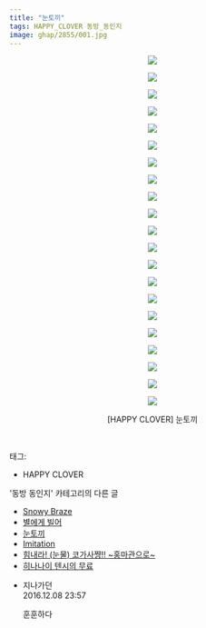 ```yaml
---
title: "눈토끼"
tags: HAPPY_CLOVER 동방_동인지
image: ghap/2855/001.jpg
---
```

<div class="article">
<p style="text-align: center; clear: none; float: none;"><img src="{{ site.nasurl }}/ghap/2855/001.jpg"/></p>
<p style="text-align: center; clear: none; float: none;"><img src="{{ site.nasurl }}/ghap/2855/002.jpg"/></p>
<p style="text-align: center; clear: none; float: none;"><img src="{{ site.nasurl }}/ghap/2855/003.jpg"/></p>
<p style="text-align: center; clear: none; float: none;"><img src="{{ site.nasurl }}/ghap/2855/004.jpg"/></p>
<p style="text-align: center; clear: none; float: none;"><img src="{{ site.nasurl }}/ghap/2855/005.jpg"/></p>
<p style="text-align: center; clear: none; float: none;"><img src="{{ site.nasurl }}/ghap/2855/006.jpg"/></p>
<p style="text-align: center; clear: none; float: none;"><img src="{{ site.nasurl }}/ghap/2855/007.jpg"/></p>
<p style="text-align: center; clear: none; float: none;"><img src="{{ site.nasurl }}/ghap/2855/008.jpg"/></p>
<p style="text-align: center; clear: none; float: none;"><img src="{{ site.nasurl }}/ghap/2855/009.jpg"/></p>
<p style="text-align: center; clear: none; float: none;"><img src="{{ site.nasurl }}/ghap/2855/010.jpg"/></p>
<p style="text-align: center; clear: none; float: none;"><img src="{{ site.nasurl }}/ghap/2855/011.jpg"/></p>
<p style="text-align: center; clear: none; float: none;"><img src="{{ site.nasurl }}/ghap/2855/012.jpg"/></p>
<p style="text-align: center; clear: none; float: none;"><img src="{{ site.nasurl }}/ghap/2855/013.jpg"/></p>
<p style="text-align: center; clear: none; float: none;"><img src="{{ site.nasurl }}/ghap/2855/014.jpg"/></p>
<p style="text-align: center; clear: none; float: none;"><img src="{{ site.nasurl }}/ghap/2855/015.jpg"/></p>
<p style="text-align: center; clear: none; float: none;"><img src="{{ site.nasurl }}/ghap/2855/016.jpg"/></p>
<p style="text-align: center; clear: none; float: none;"><img src="{{ site.nasurl }}/ghap/2855/017.jpg"/></p>
<p style="text-align: center; clear: none; float: none;"><img src="{{ site.nasurl }}/ghap/2855/018.jpg"/></p>
<p style="text-align: center; clear: none; float: none;"><img src="{{ site.nasurl }}/ghap/2855/019.jpg"/></p>
<p style="text-align: center; clear: none; float: none;"><img src="{{ site.nasurl }}/ghap/2855/020.jpg"/></p>
<p style="text-align: center; clear: none; float: none;"><img src="{{ site.nasurl }}/ghap/2855/021.jpg"/></p>
<p style="text-align: center; clear: none; float: none;">[HAPPY CLOVER] 눈토끼</p>
<p><br/></p>
</div><div class="tagTrail">
<p>태그: </p>
<ul>
<li>HAPPY CLOVER</li>
</ul>
</div><div class="another">
<p>'동방 동인지' 카테고리의 다른 글</p>
<ul>
<li><a href="/2016-12-07-ghap_2857">Snowy Braze</a></li>
<li><a href="/2016-12-07-ghap_2856">별에게 빌어</a></li>
<li><a href="/2016-12-07-ghap_2855">눈토끼</a></li>
<li><a href="/2016-12-07-ghap_2854">Imitation</a></li>
<li><a href="/2016-12-07-ghap_2853">힘내라! (눈물) 코가사쨩!! ~홍마관으로~</a></li>
<li><a href="/2016-12-06-ghap_2852">히나나이 텐시의 무료</a></li>
</ul>
</div><div class="cb_module cb_fluid">
<div class="cb_wrt cb_profile">
<div class="comment">
<ul>
<li class="cb_thumb_off" id="comment14865530">
<div class="cb_comment_area">
<div class="cb_info_area">
<div class="cb_section">
<span class="cb_nick_name">지나가던</span>
</div>
<div class="cb_section">
<span class="cb_date">2016.12.08 23:57 </span>
</div>
</div>
<div class="cb_dsc_comment">
<p class="cb_dsc">
											훈훈하다
										</p>
</div>
</div></li>
</ul>
</div>
</div><!-- commentList close -->
</div>